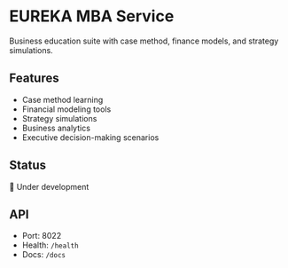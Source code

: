 # EUREKA MBA Service

Business education suite with case method, finance models, and strategy simulations.

## Features
- Case method learning
- Financial modeling tools
- Strategy simulations
- Business analytics
- Executive decision-making scenarios

## Status
🚧 Under development

## API
- Port: 8022
- Health: `/health`
- Docs: `/docs`
